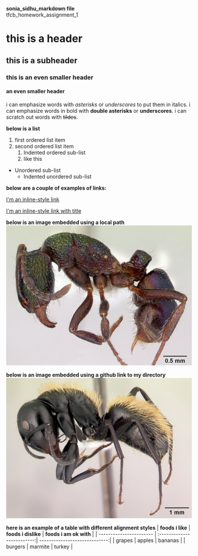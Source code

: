 **sonia_sidhu_markdown file**  
tfcb_homework_assignment_1
# this is a header
## this is a subheader
### this is an even smaller header
#### an even smaller header

i can emphasize words with *asterisks* or _underscores_ to put them in italics.
i can emphasize words in bold with **double asterisks** or __underscores__.
i can scratch out words with ~~tildes~~.


**below is a list**
1. first ordered list item
2. second ordered list item
    1. Indented ordered sub-list
    2. like this

  * Unordered sub-list
    * Indented unordered sub-list


**below are a couple of examples of links:**  

[I'm an inline-style link](https://www.google.com)

[I'm an inline-style link with title](https://smittenkitchen.com/ "Smitten Kitchen Food Blog")

**below is an image embedded using a local path**
![rhytidoponera_metallica](/images/casent0172345_rhytidoponera_metallica.jpg "rhytidoponera_metallica")

**below is an image embedded using a github link to my directory**
![camponotus_darwinii](https://github.com/soniabsidhu/tfcb-homework01/blob/main/images/casent0191696_camponotus_darwinii.jpg "camponotus_darwinii")

**here is an example of a table with different alignment styles**
| **foods i like**        | **foods i dislike**        | **foods i am ok with**        |
| ----------------------- | :-------------------------:| -----------------------------:|
| grapes                  | apples                     | bananas                       |
| burgers                 | marmite                    | turkey                        |